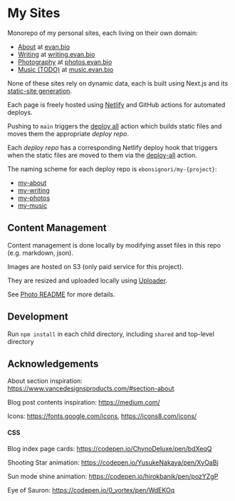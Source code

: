 # My Sites

Monorepo of my personal sites, each living on their own domain:

- [About](./about) at [evan.bio](https://evan.bio)
- [Writing](./writing) at [writing.evan.bio](https://writing.evan.bio)
- [Photography](./photos) at [photos.evan.bio](https://photos.evan.bio)
- [Music (TODO)](./music) at [music.evan.bio](https://music.evan.bio)

None of these sites rely on dynamic data, each is built using Next.js and its [static-site generation](https://nextjs.org/docs/advanced-features/static-html-export).

Each page is freely hosted using [Netlify](https://www.netlify.com/) and GitHub actions for automated deploys.

Pushing to `main` triggers the [deploy all](https://github.com/Ebonsignori/my-sites/blob/main/.github/workflows/deploy-all.yml) action which builds static files and moves them the appropriate _deploy repo_.

Each _deploy repo_ has a corresponding Netlify deploy hook that triggers when the static files are moved to them via the [deploy-all](https://github.com/Ebonsignori/my-sites/blob/main/.github/workflows/deploy-all.yml) action.

The naming scheme for each deploy repo is `ebonsignori/my-{project}`:
- [my-about](https://github.com/Ebonsignori/my-about)
- [my-writing](https://github.com/Ebonsignori/my-writing)
- [my-photos](https://github.com/Ebonsignori/my-photos)
- [my-music](https://github.com/Ebonsignori/my-music)

## Content Management

Content management is done locally by modifying asset files in this repo (e.g. markdown, json).

Images are hosted on S3 (only paid service for this project).

They are resized and uploaded locally using [Uploader](./uploader).

See [Photo README](./photos) for more details.

## Development

Run `npm install` in each child directory, including `shared` and top-level directory

## Acknowledgements

About section inspiration: https://www.vancedesignsproducts.com/#section-about

Blog post contents inspiration: https://medium.com/

Icons: https://fonts.google.com/icons, https://icons8.com/icons/

#### CSS

Blog index page cards: https://codepen.io/ChynoDeluxe/pen/bdXeqQ

Shooting Star animation: https://codepen.io/YusukeNakaya/pen/XyOaBj

Sun mode shine animation: https://codepen.io/hirokbanik/pen/pozYZgP

Eye of Sauron: https://codepen.io/0_vortex/pen/WdEKOq


